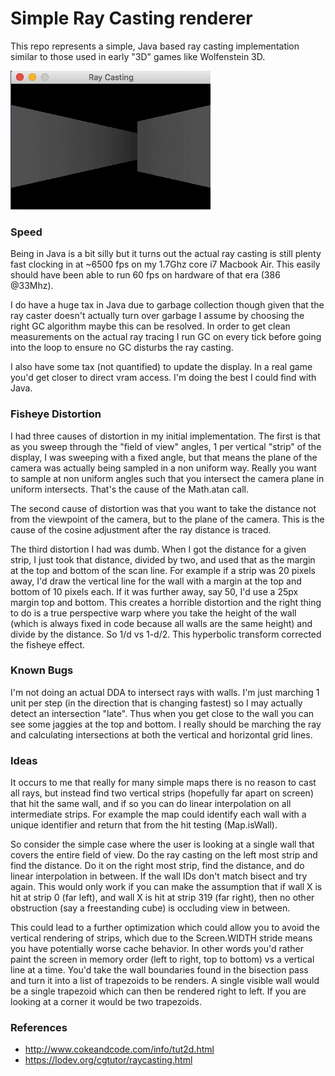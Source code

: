 # Simple Ray Casting renderer

This repo represents a simple, Java based ray casting implementation similar
to those used in early "3D" games like Wolfenstein 3D.


![raycasting recording](https://github.com/gtoubassi/simple-raycasting/blob/master/raycastdemo.gif?raw=true)

### Speed

Being in Java is a bit silly but it turns out the actual ray casting is still
plenty fast clocking in at ~6500 fps on my 1.7Ghz core i7 Macbook Air.
This easily should have been able to run 60 fps on hardware of that era
(386 @33Mhz).

I do have a huge tax in Java due to garbage collection though given that the
ray caster doesn't actually turn over garbage I assume by choosing the right
GC algorithm maybe this can be resolved.  In order to get clean measurements
on the actual ray tracing I run GC on every tick before going into the loop
to ensure no GC disturbs the ray casting.

I also have some tax (not quantified) to update the display.  In a real game
you'd get closer to direct vram access.  I'm doing the best I could find
with Java.

### Fisheye Distortion

I had three causes of distortion in my initial implementation.  The first is
that as you sweep through the "field of view" angles, 1 per vertical "strip"
of the display, I was sweeping with a fixed angle, but that means the
plane of the camera was actually being sampled in a non uniform way.  Really
you want to sample at non uniform angles such that you intersect the camera
plane in uniform intersects.  That's the cause of the Math.atan call.

The second cause of distortion was that you want to take the distance not
from the viewpoint of the camera, but to the plane of the camera.  This
is the cause of the cosine adjustment after the ray distance is traced.

The third distortion I had was dumb.  When I got the distance for a given
strip, I just took that distance, divided by two, and used that as the
margin at the top and bottom of the scan line.  For example if a strip was
20 pixels away, I'd draw the vertical line for the wall with a margin at
the top and bottom of 10 pixels each.  If it was further away, say 50, I'd
use a 25px margin top and bottom.  This creates a horrible distortion and
the right thing to do is a true perspective warp where you take the height
of the wall (which is always fixed in code because all walls are the same
height) and divide by the distance.  So 1/d vs 1-d/2.  This hyperbolic
transform corrected the fisheye effect.

### Known Bugs

I'm not doing an actual DDA to intersect rays with walls. I'm just marching
1 unit per step (in the direction that is changing fastest) so I may actually
detect an intersection "late".  Thus when you get close to the wall you can
see some jaggies at the top and bottom.  I really should be marching the ray
and calculating intersections at both the vertical and horizontal grid lines.

### Ideas

It occurs to me that really for many simple maps there is no reason to cast
all rays, but instead find two vertical strips (hopefully far apart on screen)
that hit the same wall, and if so you can do linear interpolation on all
intermediate strips.  For example the map could identify each wall with a
unique identifier and return that from the hit testing (Map.isWall).

So consider the simple case where the user is looking at a single wall that
covers the entire field of view.  Do the ray casting on the left most strip
and find the distance.  Do it on the right most strip, find the distance, and
do linear interpolation in between.  If the wall IDs don't match bisect
and try again.  This would only work if you can make the assumption that if
wall X is hit at strip 0 (far left), and wall X is hit at strip 319 (far
right), then no other obstruction (say a freestanding cube) is occluding view
in between.

This could lead to a further optimization which could allow you to avoid the
vertical rendering of strips, which due to the Screen.WIDTH stride means you
have potentially worse cache behavior.  In other words you'd rather paint the
screen in memory order (left to right, top to bottom) vs a vertical line at
a time.  You'd take the wall boundaries found in the bisection pass and turn
it into a list of trapezoids to be renders.  A single visible wall would be
a single trapezoid which can then be rendered right to left.  If you are
looking at a corner it would be two trapezoids.

### References

* http://www.cokeandcode.com/info/tut2d.html
* https://lodev.org/cgtutor/raycasting.html
